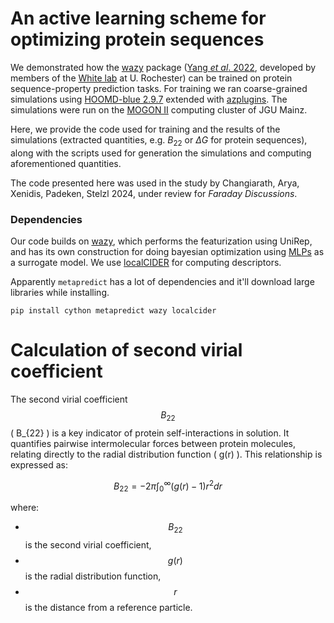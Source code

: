 # An active learning scheme for optimizing protein sequences

We demonstrated how the [wazy](https://github.com/ur-whitelab/wazy) package ([Yang _et al_. 2022](https://www.biorxiv.org/content/10.1101/2022.08.05.502972v1.abstract), developed by members of the [White lab](https://thewhitelab.org/) at U. Rochester) can be trained on protein sequence-property prediction tasks. For training we ran coarse-grained simulations using [HOOMD-blue 2.9.7](https://hoomd-blue.readthedocs.io/en/v2.9.7/) extended with [azplugins](https://github.com/mphowardlab/azplugins). The simulations were run on the [MOGON II](https://mogonwiki.zdv.uni-mainz.de/docs/introduction/what_is_mogon/) computing cluster of JGU Mainz.

Here, we provide the code used for training and the results of the simulations (extracted quantities, e.g. $B_{22}$ or $\Delta G$ for protein sequences), along with the scripts used for generation the simulations and computing aforementioned quantities.

The code presented here was used in the study by Changiarath, Arya, Xenidis, Padeken, Stelzl 2024, under review for _Faraday Discussions_.
### Dependencies

Our code builds on [wazy](https://github.com/ur-whitelab/wazy), which performs the featurization using UniRep, and has its own construction for doing bayesian optimization using [MLPs](https://en.wikipedia.org/wiki/Multilayer_perceptron) as a surrogate model. We use [localCIDER](https://pappulab.github.io/localCIDER/) for computing descriptors.

Apparently `metapredict` has a lot of dependencies and it'll download large libraries while installing.

```
pip install cython metapredict wazy localcider
```
# Calculation of second virial coefficient
The second virial coefficient $$B_{22} $$   \( B_{22} \) is a key indicator of protein self-interactions in solution. It quantifies pairwise intermolecular forces between protein molecules, relating directly to the radial distribution function   \( g(r) \). This relationship is expressed as:

$$
B_{22} =- 2 \pi \int_0^{\infty} (g(r) - 1) r^2 dr
$$

where:
- $$B_{22} $$ is the second virial coefficient,
- $$g(r) $$ is the radial distribution function,
- $$r$$ is the distance from a reference particle.
